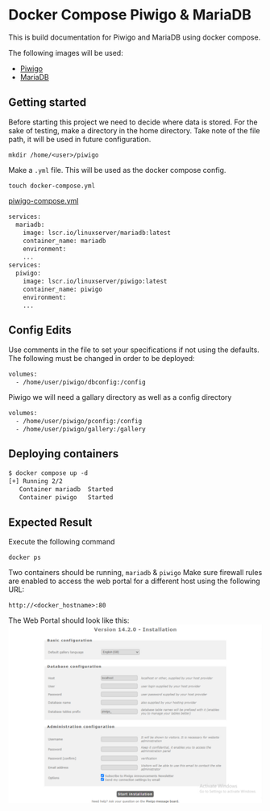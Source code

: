 # Docker Compose Piwigo & MariaDB
This is build documentation for Piwigo and MariaDB using docker compose.

The following images will be used:
 * [Piwigo](https://docs.linuxserver.io/images/docker-piwigo/)
 * [MariaDB](https://docs.linuxserver.io/images/docker-mariadb/)

## Getting started
Before starting this project we need to decide where data is stored. For the sake of testing, make a directory in the home directory. Take note of the file path, it will be used in future configuration.
```
mkdir /home/<user>/piwigo
```

Make a `.yml` file. This will be used as the docker compose config. 
```
touch docker-compose.yml
```

[piwigo-compose.yml](https://github.com/deivnziegler/SYS-265-Docker-Build-Documentation/blob/main/piwigo-compose.yml)

```
services:
  mariadb:
    image: lscr.io/linuxserver/mariadb:latest
    container_name: mariadb
    environment:
    ...
services:
  piwigo:
    image: lscr.io/linuxserver/piwigo:latest
    container_name: piwigo
    environment:
    ...
```

## Config Edits

Use comments in the file to set your specifications if not using the defaults. The following must be changed in order to be deployed: 
```
volumes:
  - /home/user/piwigo/dbconfig:/config
```
Piwigo we will need a gallary directory as well as a config directory
```
volumes:
  - /home/user/piwigo/pconfig:/config
  - /home/user/piwigo/gallery:/gallery
```

 ## Deploying containers
```
$ docker compose up -d
[+] Running 2/2
   Container mariadb  Started
   Container piwigo   Started
```

## Expected Result
Execute the following command
```
docker ps
```
Two containers should be running, `mariadb` & `piwigo`
Make sure firewall rules are enabled to access the web portal for a different host using the following URL:
```
http://<docker_hostname>:80
```
The Web Portal should look like this:
![Exptected Output](docker_expected.png)


